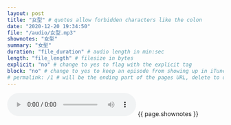 ```yaml
---
layout: post
title: "女型" # quotes allow forbidden characters like the colon
date: "2020-12-20 19:34:50"
file: "/audio/女型.mp3"
shownotes: "女型"
summary: "女型"
duration: "file_duration" # audio length in min:sec
length: "file_length" # filesize in bytes
explicit: "no" # change to yes to flag with the explicit tag
block: "no" # change to yes to keep an episode from showing up in iTunes
# permalink: /1 # will be the ending part of the pages URL, delete to default to the title
---
```


<audio controls>
<source src="{{site.url}}{{site.baseurl}}{{ page.file }}" type="audio/x-mp3">
Your browser does not support the audio element.
</audio>
{{ page.shownotes }}
